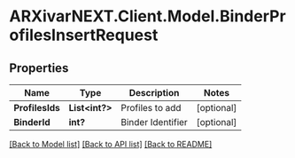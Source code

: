 # ARXivarNEXT.Client.Model.BinderProfilesInsertRequest
## Properties

Name | Type | Description | Notes
------------ | ------------- | ------------- | -------------
**ProfilesIds** | **List&lt;int?&gt;** | Profiles to add | [optional] 
**BinderId** | **int?** | Binder Identifier | [optional] 

[[Back to Model list]](../README.md#documentation-for-models) [[Back to API list]](../README.md#documentation-for-api-endpoints) [[Back to README]](../README.md)

